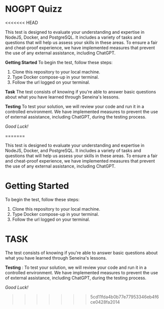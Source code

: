 # NOGPT Quizz
<<<<<<< HEAD

This test is designed to evaluate your understanding and expertise in NodeJS, Docker, and PostgreSQL. It includes a variety of tasks and questions that will help us assess your skills in these areas. To ensure a fair and cheat-proof experience, we have implemented measures that prevent the use of any external assistance, including ChatGPT.

**Getting Started**
To begin the test, follow these steps:

1. Clone this repository to your local machine.
2. Type Docker compose-up in your terminal.
3. Follow the url logged on your terminal.

**Task**
The test consists of knowing if you're able to answer basic questions about what you have learned through Seneina's lessons.

**Testing**
To test your solution, we will review your code and run it in a controlled environment. We have implemented measures to prevent the use of external assistance, including ChatGPT, during the testing process.

*Good Luck!*

=======

This test is designed to evaluate your understanding and expertise in NodeJS, Docker, and PostgreSQL. It includes a variety of tasks and questions that will help us assess your skills in these areas. To ensure a fair and cheat-proof experience, we have implemented measures that prevent the use of any external assistance, including ChatGPT.

# Getting Started
To begin the test, follow these steps:

1. Clone this repository to your local machine.
2. Type Docker compose-up in your terminal.
3. Follow the url logged on your terminal.

# TASK
The test consists of knowing if you're able to answer basic questions about what you have learned through Seneina's lessons.

**Testing** :
To test your solution, we will review your code and run it in a controlled environment. We have implemented measures to prevent the use of external assistance, including ChatGPT, during the testing process.

*Good Luck!*
>>>>>>> 5cd11fda4b0b77e77953346eb4f6ce0428fa2014
